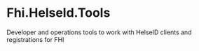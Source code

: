 # Fhi.HelseId.Tools
Developer and operations tools to work with HelseID clients and registrations for FHI
